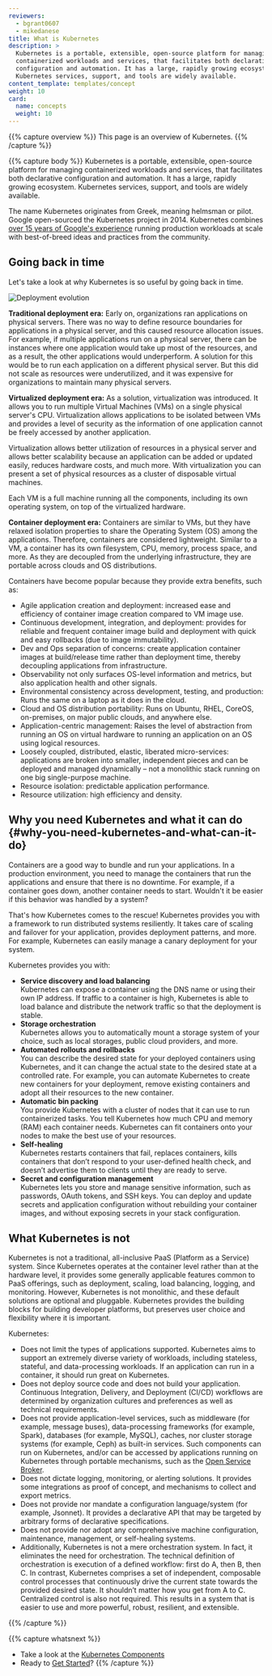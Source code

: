 ```yaml
---
reviewers:
  - bgrant0607
  - mikedanese
title: What is Kubernetes
description: >
  Kubernetes is a portable, extensible, open-source platform for managing
  containerized workloads and services, that facilitates both declarative
  configuration and automation. It has a large, rapidly growing ecosystem.
  Kubernetes services, support, and tools are widely available.
content_template: templates/concept
weight: 10
card:
  name: concepts
  weight: 10
---
```


{{% capture overview %}} This page is an overview of Kubernetes.
{{% /capture %}}

{{% capture body %}} Kubernetes is a portable, extensible, open-source platform
for managing containerized workloads and services, that facilitates both
declarative configuration and automation. It has a large, rapidly growing
ecosystem. Kubernetes services, support, and tools are widely available.

The name Kubernetes originates from Greek, meaning helmsman or pilot. Google
open-sourced the Kubernetes project in 2014. Kubernetes combines
[over 15 years of Google's experience](/blog/2015/04/borg-predecessor-to-kubernetes/)
running production workloads at scale with best-of-breed ideas and practices
from the community.

## Going back in time

Let's take a look at why Kubernetes is so useful by going back in time.

![Deployment evolution](/images/docs/Container_Evolution.svg)

**Traditional deployment era:** Early on, organizations ran applications on
physical servers. There was no way to define resource boundaries for
applications in a physical server, and this caused resource allocation issues.
For example, if multiple applications run on a physical server, there can be
instances where one application would take up most of the resources, and as a
result, the other applications would underperform. A solution for this would be
to run each application on a different physical server. But this did not scale
as resources were underutilized, and it was expensive for organizations to
maintain many physical servers.

**Virtualized deployment era:** As a solution, virtualization was introduced. It
allows you to run multiple Virtual Machines (VMs) on a single physical server's
CPU. Virtualization allows applications to be isolated between VMs and provides
a level of security as the information of one application cannot be freely
accessed by another application.

Virtualization allows better utilization of resources in a physical server and
allows better scalability because an application can be added or updated easily,
reduces hardware costs, and much more. With virtualization you can present a set
of physical resources as a cluster of disposable virtual machines.

Each VM is a full machine running all the components, including its own
operating system, on top of the virtualized hardware.

**Container deployment era:** Containers are similar to VMs, but they have
relaxed isolation properties to share the Operating System (OS) among the
applications. Therefore, containers are considered lightweight. Similar to a VM,
a container has its own filesystem, CPU, memory, process space, and more. As
they are decoupled from the underlying infrastructure, they are portable across
clouds and OS distributions.

Containers have become popular because they provide extra benefits, such as:

- Agile application creation and deployment: increased ease and efficiency of
  container image creation compared to VM image use.
- Continuous development, integration, and deployment: provides for reliable and
  frequent container image build and deployment with quick and easy rollbacks
  (due to image immutability).
- Dev and Ops separation of concerns: create application container images at
  build/release time rather than deployment time, thereby decoupling
  applications from infrastructure.
- Observability not only surfaces OS-level information and metrics, but also
  application health and other signals.
- Environmental consistency across development, testing, and production: Runs
  the same on a laptop as it does in the cloud.
- Cloud and OS distribution portability: Runs on Ubuntu, RHEL, CoreOS,
  on-premises, on major public clouds, and anywhere else.
- Application-centric management: Raises the level of abstraction from running
  an OS on virtual hardware to running an application on an OS using logical
  resources.
- Loosely coupled, distributed, elastic, liberated micro-services: applications
  are broken into smaller, independent pieces and can be deployed and managed
  dynamically – not a monolithic stack running on one big single-purpose
  machine.
- Resource isolation: predictable application performance.
- Resource utilization: high efficiency and density.

## Why you need Kubernetes and what it can do {#why-you-need-kubernetes-and-what-can-it-do}

Containers are a good way to bundle and run your applications. In a production
environment, you need to manage the containers that run the applications and
ensure that there is no downtime. For example, if a container goes down, another
container needs to start. Wouldn't it be easier if this behavior was handled by
a system?

That's how Kubernetes comes to the rescue! Kubernetes provides you with a
framework to run distributed systems resiliently. It takes care of scaling and
failover for your application, provides deployment patterns, and more. For
example, Kubernetes can easily manage a canary deployment for your system.

Kubernetes provides you with:

- **Service discovery and load balancing**  
  Kubernetes can expose a container using the DNS name or using their own IP
  address. If traffic to a container is high, Kubernetes is able to load balance
  and distribute the network traffic so that the deployment is stable.
- **Storage orchestration**  
  Kubernetes allows you to automatically mount a storage system of your choice,
  such as local storages, public cloud providers, and more.
- **Automated rollouts and rollbacks**  
  You can describe the desired state for your deployed containers using
  Kubernetes, and it can change the actual state to the desired state at a
  controlled rate. For example, you can automate Kubernetes to create new
  containers for your deployment, remove existing containers and adopt all their
  resources to the new container.
- **Automatic bin packing**  
  You provide Kubernetes with a cluster of nodes that it can use to run
  containerized tasks. You tell Kubernetes how much CPU and memory (RAM) each
  container needs. Kubernetes can fit containers onto your nodes to make the
  best use of your resources.
- **Self-healing**  
  Kubernetes restarts containers that fail, replaces containers, kills
  containers that don’t respond to your user-defined health check, and doesn’t
  advertise them to clients until they are ready to serve.
- **Secret and configuration management**  
  Kubernetes lets you store and manage sensitive information, such as passwords,
  OAuth tokens, and SSH keys. You can deploy and update secrets and application
  configuration without rebuilding your container images, and without exposing
  secrets in your stack configuration.

## What Kubernetes is not

Kubernetes is not a traditional, all-inclusive PaaS (Platform as a Service)
system. Since Kubernetes operates at the container level rather than at the
hardware level, it provides some generally applicable features common to PaaS
offerings, such as deployment, scaling, load balancing, logging, and monitoring.
However, Kubernetes is not monolithic, and these default solutions are optional
and pluggable. Kubernetes provides the building blocks for building developer
platforms, but preserves user choice and flexibility where it is important.

Kubernetes:

- Does not limit the types of applications supported. Kubernetes aims to support
  an extremely diverse variety of workloads, including stateless, stateful, and
  data-processing workloads. If an application can run in a container, it should
  run great on Kubernetes.
- Does not deploy source code and does not build your application. Continuous
  Integration, Delivery, and Deployment (CI/CD) workflows are determined by
  organization cultures and preferences as well as technical requirements.
- Does not provide application-level services, such as middleware (for example,
  message buses), data-processing frameworks (for example, Spark), databases
  (for example, MySQL), caches, nor cluster storage systems (for example, Ceph)
  as built-in services. Such components can run on Kubernetes, and/or can be
  accessed by applications running on Kubernetes through portable mechanisms,
  such as the [Open Service Broker](https://openservicebrokerapi.org/).
- Does not dictate logging, monitoring, or alerting solutions. It provides some
  integrations as proof of concept, and mechanisms to collect and export
  metrics.
- Does not provide nor mandate a configuration language/system (for example,
  Jsonnet). It provides a declarative API that may be targeted by arbitrary
  forms of declarative specifications.
- Does not provide nor adopt any comprehensive machine configuration,
  maintenance, management, or self-healing systems.
- Additionally, Kubernetes is not a mere orchestration system. In fact, it
  eliminates the need for orchestration. The technical definition of
  orchestration is execution of a defined workflow: first do A, then B, then C.
  In contrast, Kubernetes comprises a set of independent, composable control
  processes that continuously drive the current state towards the provided
  desired state. It shouldn’t matter how you get from A to C. Centralized
  control is also not required. This results in a system that is easier to use
  and more powerful, robust, resilient, and extensible.

{{% /capture %}}

{{% capture whatsnext %}}

- Take a look at the
  [Kubernetes Components](/docs/concepts/overview/components/)
- Ready to [Get Started](/docs/setup/)? {{% /capture %}}
